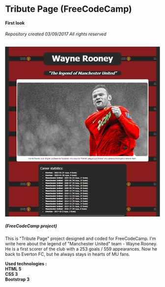 
# Tribute Page (FreeCodeCamp)
#### First look
###### Repository created 03/09/2017 All rights reserved 

![alt-текст](https://github.com/serg-gavel/TributePage/blob/master/Tribute%20Page%20-%20S.Gavelyuk.jpg)
##### (FreeCodeCamp project)
This is "Tribute Page" project designed and coded for FreeCodeCamp. I'm write here about the legend of "Manchester United" team - Wayne Rooney. He is a first scorer of the club with a 253 goals / 559 appearances. Now he back to Everton FC, but he always stays in hearts of MU fans. 

__Used technologies :__   
**HTML 5**  
**CSS 3**   
**Bootstrap 3**   
